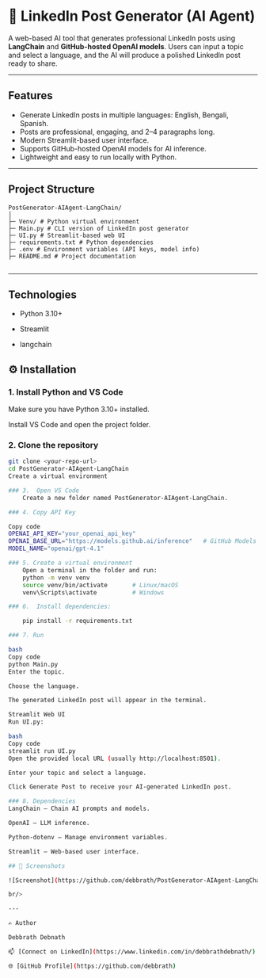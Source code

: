 # 📝 LinkedIn Post Generator (AI Agent)

A web-based AI tool that generates professional LinkedIn posts using **LangChain** and **GitHub-hosted OpenAI models**. Users can input a topic and select a language, and the AI will produce a polished LinkedIn post ready to share.

---

## Features

- Generate LinkedIn posts in multiple languages: English, Bengali, Spanish.
- Posts are professional, engaging, and 2–4 paragraphs long.
- Modern Streamlit-based user interface.
- Supports GitHub-hosted OpenAI models for AI inference.
- Lightweight and easy to run locally with Python.

---

## Project Structure
```
PostGenerator-AIAgent-LangChain/
│
├─ Venv/ # Python virtual environment
├─ Main.py # CLI version of LinkedIn post generator
├─ UI.py # Streamlit-based web UI
├─ requirements.txt # Python dependencies
├─ .env # Environment variables (API keys, model info)
├─ README.md # Project documentation


```
---

## Technologies

- Python 3.10+

- Streamlit

- langchain


## ⚙️ Installation

### 1. Install Python and VS Code

Make sure you have Python 3.10+ installed.

Install VS Code and open the project folder.

### 2. Clone the repository

```bash
git clone <your-repo-url>
cd PostGenerator-AIAgent-LangChain
Create a virtual environment

### 3.	Open VS Code
	Create a new folder named PostGenerator-AIAgent-LangChain.

### 4. Copy API Key

Copy code
OPENAI_API_KEY="your_openai_api_key"
OPENAI_BASE_URL="https://models.github.ai/inference"   # GitHub Models endpoint
MODEL_NAME="openai/gpt-4.1"

### 5. Create a virtual environment 
    Open a terminal in the folder and run:
    python -m venv venv
    source venv/bin/activate       # Linux/macOS
    venv\Scripts\activate          # Windows

### 6.  Install dependencies:

    pip install -r requirements.txt

### 7. Run 

bash
Copy code
python Main.py
Enter the topic.

Choose the language.

The generated LinkedIn post will appear in the terminal.

Streamlit Web UI
Run UI.py:

bash
Copy code
streamlit run UI.py
Open the provided local URL (usually http://localhost:8501).

Enter your topic and select a language.

Click Generate Post to receive your AI-generated LinkedIn post.

### 8. Dependencies
LangChain – Chain AI prompts and models.

OpenAI – LLM inference.

Python-dotenv – Manage environment variables.

Streamlit – Web-based user interface.

## 📸 Screenshots

![Screenshot](https://github.com/debbrath/PostGenerator-AIAgent-LangChain/blob/main/image/LinkedInPost_1.png)

br/>

---

✍️ Author

Debbrath Debnath

📫 [Connect on LinkedIn](https://www.linkedin.com/in/debbrathdebnath/)

🌐 [GitHub Profile](https://github.com/debbrath)

